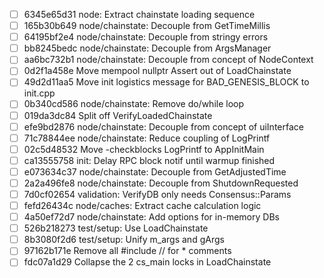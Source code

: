 - [ ] 6345e65d31 node: Extract chainstate loading sequence
- [ ] 165b30b649 node/chainstate: Decouple from GetTimeMillis
- [ ] 64195bf2e4 node/chainstate: Decouple from stringy errors
- [ ] bb8245bedc node/chainstate: Decouple from ArgsManager
- [ ] aa6bc732b1 node/chainstate: Decouple from concept of NodeContext
- [ ] 0d2f1a458e Move mempool nullptr Assert out of LoadChainstate
- [ ] 49d2d11aa5 Move init logistics message for BAD_GENESIS_BLOCK to init.cpp
- [ ] 0b340cd586 node/chainstate: Remove do/while loop
- [ ] 019da3dc84 Split off VerifyLoadedChainstate
- [ ] efe9bd2876 node/chainstate: Decouple from concept of uiInterface
- [ ] 71c78844ee node/chainstate: Reduce coupling of LogPrintf
- [ ] 02c5d48532 Move -checkblocks LogPrintf to AppInitMain
- [ ] ca13555758 init: Delay RPC block notif until warmup finished
- [ ] e073634c37 node/chainstate: Decouple from GetAdjustedTime
- [ ] 2a2a496fe8 node/chainstate: Decouple from ShutdownRequested
- [ ] 7d0cf02654 validation: VerifyDB only needs Consensus::Params
- [ ] fefd26434c node/caches: Extract cache calculation logic
- [ ] 4a50ef72d7 node/chainstate: Add options for in-memory DBs
- [ ] 526b218273 test/setup: Use LoadChainstate
- [ ] 8b3080f2d6 test/setup: Unify m_args and gArgs
- [ ] 97162b171e Remove all #include // for * comments
- [ ] fdc07a1d29 Collapse the 2 cs_main locks in LoadChainstate